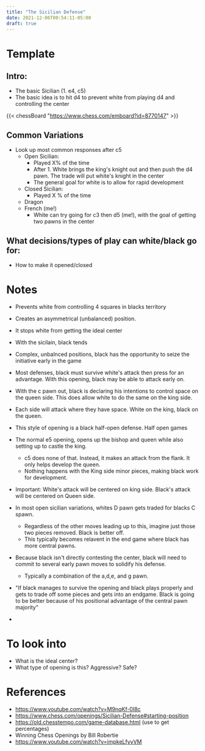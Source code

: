 ```yaml
---
title: "The Sicilian Defense"
date: 2021-12-06T00:54:11-05:00
draft: true
---
```


# Template
## Intro:

- The basic Sicilian (1. e4, c5)
- The basic idea is to hit d4 to prevent white from playing d4 and controlling the center


{{< chessBoard "https://www.chess.com/emboard?id=8770147" >}}


## Common Variations
  - Look up most common responses after c5
    - Open Sicilian:
        - Played X% of the time
        - After 1. White brings the king's knight out and then push the d4 pawn. The trade will put white's knight in the center
        - The general goal for white is to allow for rapid development
    - Closed Sicilian:
        - Played X % of the time 
    -  Dragon
    - French (me!)
        - White can try going for c3 then d5 (me!), with the goal of getting two pawns in the center
## What decisions/types of play can white/black go for:
-  How to make it opened/closed


# Notes
- Prevents white from controlling 4 squares in blacks territory
- Creates an asymmetrical (unbalanced) position.
- It stops white from getting the ideal center
- With the sicilain, black tends
- Complex, unbalnced positions, black has the opportunity to seize the initiative early in the game
- Most defenses, black must survive white's attack then press for an advantage. With this opening, black may be able to attack early on.
- With the c pawn out, black is declaring his intentions to control space on the queen side. This does allow white to do the same on the king side.
- Each side will attack where they have space. White on the king, black on the queen.
- This style of opening is a black half-open defense. Half open games 
- The normal e5 opening, opens up the bishop and queen while also setting up to castle the king. 
  - c5 does none of that. Instead, it makes an attack from the flank. It only helps develop the queen.
  - Nothing happens with the King side minor pieces, making black work for development.
- Important: White's attack will be centered on king side. Black's attack will be centered on Queen side.
- In most open sicilian variations, whites D pawn gets traded for blacks C spawn. 
  - Regardless of the other moves leading up to this, imagine just those two pieces removed. Black is better off.
  - This typically becomes relavent in the end game where black has more central pawns.


- Because black isn't directly contesting the center, black will need to commit to several early pawn moves to solidify his defense. 
  - Typically a combination of the a,d,e, and g pawn.
- "If black manages to survive the opening and black plays properly and gets to trade off some pieces and gets into an endgame.
  Black is going to be better because of his positional advantage of the central pawn majority"
- 

# To look into
- What is the ideal center?
- What type of opening is this? Aggressive? Safe?


# References
- https://www.youtube.com/watch?v=M9nqKf-0I8c
- https://www.chess.com/openings/Sicilian-Defense#starting-position
- https://old.chesstempo.com/game-database.html (use to get percentages)
- Winning Chess Openings by Bill Robertie
- https://www.youtube.com/watch?v=impkeLfyyVM